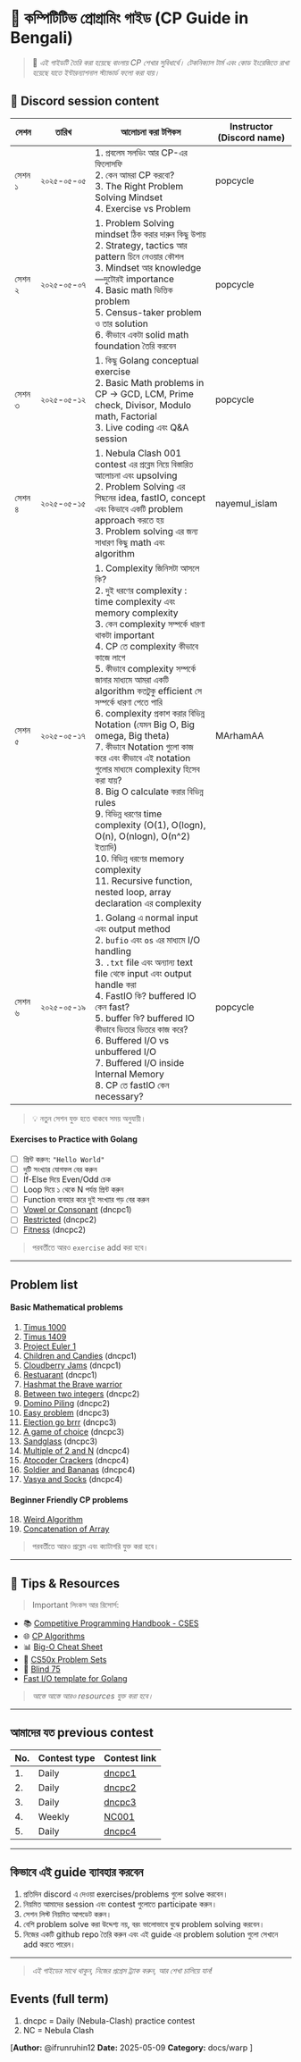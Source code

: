# 🧠 কম্পিটিটিভ প্রোগ্রামিং গাইড (CP Guide in Bengali)
> 📘 _এই গাইডটি তৈরি করা হয়েছে বাংলায় CP শেখার সুবিধার্থে। টেকনিক্যাল টার্ম এবং কোড ইংরেজিতে রাখা হয়েছে যাতে ইন্টারন্যাশনাল স্ট্যান্ডার্ড ফলো করা যায়।_

## 📅 Discord session content

| সেশন   | তারিখ      | আলোচনা করা টপিকস                                                                                                                                                                                                                                                                                                                                                                                                                                                                                                                                                                                                                                  | Instructor (Discord name) |
|--------|------------|---------------------------------------------------------------------------------------------------------------------------------------------------------------------------------------------------------------------------------------------------------------------------------------------------------------------------------------------------------------------------------------------------------------------------------------------------------------------------------------------------------------------------------------------------------------------------------------------------------------------------------------------|----------------------------|
| সেশন ১ | ২০২৫-০৫-০৫ | 1. প্রবলেম সলভিং আর CP-এর ফিলোসফি<br>2. কেন আমরা CP করবো?<br>3. The Right Problem Solving Mindset<br>4. Exercise vs Problem                                                                                                                                                                                                                                                                                                                                                                                                                                                                                 | popcycle                   |
| সেশন ২ | ২০২৫-০৫-০৭ | 1. Problem Solving mindset ঠিক করার দারুন কিছু উপায়<br>2. Strategy, tactics আর pattern চিনে নেওয়ার কৌশল<br>3. Mindset আর knowledge—দুটোরই importance<br>4. Basic math ভিত্তিক problem<br>5. Census-taker problem ও তার solution<br>6. কীভাবে একটা solid math foundation তৈরি করবেন                                                                                                                                                                                                                                                                                                    | popcycle                   |
| সেশন ৩ | ২০২৫-০৫-১২ | 1. কিছু Golang conceptual exercise<br>2. Basic Math problems in CP → GCD, LCM, Prime check, Divisor, Modulo math, Factorial<br>3. Live coding এবং Q&A session                                                                                                                                                                                                                                                                                                                                                                                                                                                                       | popcycle                   |
| সেশন ৪ | ২০২৫-০৫-১৫ | 1. Nebula Clash 001 contest এর প্রব্লেম নিয়ে বিস্তারিত আলোচনা এবং upsolving<br>2. Problem Solving এর পিছনের idea, fastIO, concept এবং কিভাবে একটি problem approach করতে হয়<br>3. Problem solving এর জন্য সাধারণ কিছু math এবং algorithm                                                                                                                                                                                                                                                                                                                                                             | nayemul_islam              |
| সেশন ৫ | ২০২৫-০৫-১৭ | 1. Complexity জিনিসটা আসলে কি?<br>2. দুই ধরণের complexity : time complexity এবং memory complexity<br>3. কেন complexity সম্পর্কে ধারণা থাকটা important<br>4. CP তে complexity কীভাবে কাজে লাগে<br>5. কীভাবে complexity সম্পর্কে জানার মাধ্যমে আমরা একটি algorithm কতটুকু efficient সে সম্পর্কে ধারণা পেতে পারি<br>6. complexity প্রকাশ করার বিভিন্ন Notation (যেমন Big O, Big omega, Big theta)<br>7. কীভাবে Notation গুলো কাজ করে এবং কীভাবে এই notation গুলোর মাধ্যমে complexity হিসেব করা যায়?<br>8. Big O calculate করার বিভিন্ন rules<br>9. বিভিন্ন ধরণের time complexity (O(1), O(logn), O(n), O(nlogn), O(n^2) ইত্যাদি)<br>10. বিভিন্ন ধরণের memory complexity<br>11. Recursive function, nested loop, array declaration এর complexity | MArhamAA                   |
| সেশন ৬ | ২০২৫-০৫-১৯ | 1. Golang এ normal input এবং output method<br>2. `bufio` এবং `os` এর মাধ্যমে I/O handling<br>3. `.txt` file এবং অন্যান্য text file থেকে input এবং output handle করা<br>4. FastIO কি? buffered IO কেন fast?<br>5. buffer কি? buffered IO কীভাবে ভিতরে ভিতরে কাজ করে?<br>6. Buffered I/O vs unbuffered I/O<br>7. Buffered I/O inside Internal Memory<br>8. CP তে fastIO কেন necessary?                                                                                                                                                                                                                                                                         | popcycle                   |


> 💡 নতুন সেশন যুক্ত হতে থাকবে সময় অনুযায়ী।

#### Exercises to Practice with Golang

- [ ] প্রিন্ট করুন: `"Hello World"`
- [ ] দুটি সংখ্যার যোগফল বের করুন
- [ ] If-Else দিয়ে Even/Odd চেক
- [ ] Loop দিয়ে ১ থেকে N পর্যন্ত প্রিন্ট করুন
- [ ] Function ব্যবহার করে দুই সংখ্যার গড় বের করুন
- [ ] [Vowel or Consonant](https://atcoder.jp/contests/abc049/tasks/abc049_a?lang=en) (dncpc1)
- [ ] [Restricted](https://atcoder.jp/contests/abc063/tasks/abc063_a?lang=en) (dncpc2)
- [ ] [Fitness](https://www.codechef.com/problems/FIT) (dncpc2)

> পরবর্তীতে আরও `exercise` add করা হবে। 
---

## Problem list 

#### Basic Mathematical problems 
1. [Timus 1000](https://acm.timus.ru/problem.aspx?space=1&num=1000)
2. [Timus 1409](https://acm.timus.ru/problem.aspx?space=1&num=1409)
3. [Project Euler 1](https://projecteuler.net/problem=1)
4. [Children and Candies](https://atcoder.jp/contests/abc043/tasks/abc043_a?lang=en) (dncpc1)
5. [Cloudberry Jams](https://codeforces.com/problemset/problem/2086/A) (dncpc1)
6. [Restuarant](https://atcoder.jp/contests/abc055/tasks/abc055_a?lang=en) (dncpc1)
7. [Hashmat the Brave warrior](https://onlinejudge.org/index.php?option=com_onlinejudge&Itemid=8&page=show_problem&problem=996)
8. [Between two integers](https://atcoder.jp/contests/abc061/tasks/abc061_a?lang=en) (dncpc2)
9. [Domino Piling](https://codeforces.com/problemset/problem/50/A) (dncpc2)
10. [Easy problem](https://codeforces.com/problemset/problem/2044/A) (dncpc3)
11. [Election go brrr](https://atcoder.jp/contests/abc366/tasks/abc366_a?lang=en) (dncpc3)
12. [A game of choice](https://codeforces.com/problemset/problem/959/A) (dncpc3)
13. [Sandglass](https://atcoder.jp/contests/abc072/tasks/abc072_a?lang=en) (dncpc3)
14. [Multiple of 2 and N](https://atcoder.jp/contests/abc102/tasks/abc102_a?lang=en) (dncpc4)
15. [Atocoder Crackers](https://atcoder.jp/contests/abc105/tasks/abc105_a?lang=en) (dncpc4)
16. [Soldier and Bananas](https://codeforces.com/problemset/problem/546/A) (dncpc4)
17. [Vasya and Socks](https://codeforces.com/problemset/problem/460/A) (dncpc4)



#### Beginner Friendly CP problems
18. [Weird Algorithm](https://cses.fi/problemset/task/1068)
19. [Concatenation of Array](https://leetcode.com/problems/concatenation-of-array/description/)


> পরবর্তীতে আরও প্রব্লেম এবং ক্যাটাগরি যুক্ত করা হবে। 
---

## 📘 Tips & Resources

> Important লিংকস আর রিসোর্স:

- 📚 [Competitive Programming Handbook - CSES](https://cses.fi/book/book.pdf)
- 🌐 [CP Algorithms](https://cp-algorithms.com/)
- 📊 [Big-O Cheat Sheet](https://www.bigocheatsheet.com/)
- 🧪 [CS50x Problem Sets](https://cs50.harvard.edu/x/2024/)
- 👀 [Blind 75](https://leetcode.com/discuss/post/460599/blind-75-leetcode-questions-by-krishnade-9xev/)
- [Fast I/O template for Golang](https://github.com/ifrunruhin12/gopher-grind-cp/blob/main/templates/base.go)


> _আস্তে আস্তে আরও resources যুক্ত করা হবে।_ 
---

## আমাদের যত previous contest

| No. | Contest type | Contest link |
|-----|--------------|--------------|
| 1.  | Daily       | [dncpc1](https://vjudge.net/contest/715404) |
| 2.  | Daily       | [dncpc2](https://vjudge.net/contest/715654) |
| 3.  | Daily       | [dncpc3](https://vjudge.net/contest/715880) |
| 4.  | Weekly      | [NC001](https://www.hackerrank.com/nebula-clash) |
| 5.  | Daily       | [dncpc4](https://vjudge.net/contest/717751) |

---

## কিভাবে এই guide ব্যাবহার করবেন 
1. প্রতিদিন discord এ দেওয়া exercises/problems গুলো solve করবেন।
2. নিয়মিত আমাদের session এবং contest গুলোতে participate করুন। 
3. সেশন লিস্ট নিয়মিত আপডেট করুন। 
4. বেশি problem solve করা উদ্দেশ্য নয়, বরং ভালোভাবে বুঝে problem solving করবেন। 
5. নিজের একটি github repo তৈরি করুন এবং এই guide এর problem solution গুলো সেখানে add করতে পারেন।
---

> _এই গাইডের সাথে থাকুন, নিজের প্রগ্রেস ট্র্যাক করুন, আর শেখা চালিয়ে যান!_

## Events (full term)
1. dncpc = Daily (Nebula-Clash) practice contest
2. NC = Nebula Clash 

[**Author:** @ifrunruhin12
**Date:** 2025-05-09
**Category:** docs/warp
]